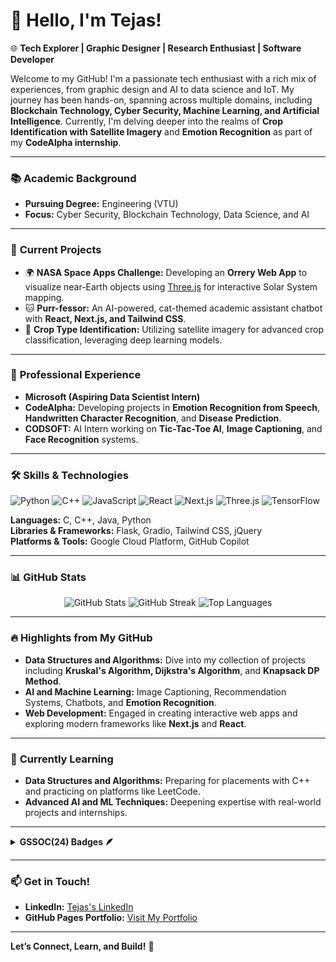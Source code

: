 # 👋 Hello, I'm Tejas!

🌐 **Tech Explorer | Graphic Designer | Research Enthusiast | Software Developer**

Welcome to my GitHub! I'm a passionate tech enthusiast with a rich mix of experiences, from graphic design and AI to data science and IoT. My journey has been hands-on, spanning across multiple domains, including **Blockchain Technology, Cyber Security, Machine Learning, and Artificial Intelligence**. Currently, I'm delving deeper into the realms of **Crop Identification with Satellite Imagery** and **Emotion Recognition** as part of my **CodeAlpha internship**.

---

### 📚 **Academic Background**
- **Pursuing Degree:** Engineering (VTU)
- **Focus:** Cyber Security, Blockchain Technology, Data Science, and AI

---

### 🚀 **Current Projects**
- 🌍 **NASA Space Apps Challenge:** Developing an **Orrery Web App** to visualize near-Earth objects using [Three.js](https://threejs.org/) for interactive Solar System mapping.
- 🐱 **Purr-fessor:** An AI-powered, cat-themed academic assistant chatbot with **React, Next.js, and Tailwind CSS**.
- 🌾 **Crop Type Identification:** Utilizing satellite imagery for advanced crop classification, leveraging deep learning models.

---

### 💼 **Professional Experience**
- **Microsoft (Aspiring Data Scientist Intern)**
- **CodeAlpha:** Developing projects in **Emotion Recognition from Speech**, **Handwritten Character Recognition**, and **Disease Prediction**.
- **CODSOFT:** AI Intern working on **Tic-Tac-Toe AI**, **Image Captioning**, and **Face Recognition** systems.

---

### 🛠️ **Skills & Technologies**
![Python](https://img.shields.io/badge/Python-3776AB?style=for-the-badge&logo=python&logoColor=white)
![C++](https://img.shields.io/badge/C++-00599C?style=for-the-badge&logo=cplusplus&logoColor=white)
![JavaScript](https://img.shields.io/badge/JavaScript-323330?style=for-the-badge&logo=javascript&logoColor=F7DF1E)
![React](https://img.shields.io/badge/React-20232A?style=for-the-badge&logo=react&logoColor=61DAFB)
![Next.js](https://img.shields.io/badge/Next.js-000000?style=for-the-badge&logo=nextdotjs&logoColor=white)
![Three.js](https://img.shields.io/badge/Three.js-000000?style=for-the-badge&logo=threedotjs&logoColor=white)
![TensorFlow](https://img.shields.io/badge/TensorFlow-FF6F00?style=for-the-badge&logo=tensorflow&logoColor=white)

**Languages:** C, C++, Java, Python  
**Libraries & Frameworks:** Flask, Gradio, Tailwind CSS, jQuery  
**Platforms & Tools:** Google Cloud Platform, GitHub Copilot

---

### 📊 **GitHub Stats**
<p align="center">
  <img src="https://github-readme-stats.vercel.app/api?username=TejasVijaya74&show_icons=true&theme=radical&count_private=true" alt="GitHub Stats" />
  <img src="https://github-readme-streak-stats.herokuapp.com/?user=TejasVijaya74&theme=radical" alt="GitHub Streak" />
  <img src="https://github-readme-stats.vercel.app/api/top-langs/?username=TejasVijaya74&layout=compact&theme=radical" alt="Top Languages" />
</p>

---

### 🔥 **Highlights from My GitHub**
- **Data Structures and Algorithms:** Dive into my collection of projects including **Kruskal's Algorithm, Dijkstra's Algorithm**, and **Knapsack DP Method**.
- **AI and Machine Learning:** Image Captioning, Recommendation Systems, Chatbots, and **Emotion Recognition**.
- **Web Development:** Engaged in creating interactive web apps and exploring modern frameworks like **Next.js** and **React**.

---

### 🌱 **Currently Learning**
- **Data Structures and Algorithms:** Preparing for placements with C++ and practicing on platforms like LeetCode.
- **Advanced AI and ML Techniques:** Deepening expertise with real-world projects and internships.

---

<details>	
 <summary><b>GSSOC(24) Badges 🪶</b></summary><br>
<div style='display:flex; align-items:center; gap: 10px;' align='center'><a href="https://gssoc.girlscript.tech/leaderboard">
<img src="https://raw.githubusercontent.com/GSSoC24/Postman-Challenge/main/docs/assets/Postman%20White.png" width="100px" height="100px" />
  <img src="https://raw.githubusercontent.com/GSSoC24/Postman-Challenge/main/docs/assets/1.png" width="100px" height="100px" />
  <img src="https://raw.githubusercontent.com/GSSoC24/Postman-Challenge/main/docs/assets/2.png" width="100px" height="100px" />
  <img src="https://raw.githubusercontent.com/GSSoC24/Postman-Challenge/main/docs/assets/3.png" width="100px" height="100px" />
  <img src="https://raw.githubusercontent.com/GSSoC24/Postman-Challenge/main/docs/assets/4.png" width="100px" height="100px" />
  <img src="https://raw.githubusercontent.com/GSSoC24/Postman-Challenge/main/docs/assets/5.png" width="100px" height="100px" />
  <img src="https://raw.githubusercontent.com/GSSoC24/Postman-Challenge/main/docs/assets/6.png" width="105px" height="105px" />
  <img src="https://raw.githubusercontent.com/GSSoC24/Postman-Challenge/main/docs/assets/7.png" width="100px" height="100px" />
  <img src="https://raw.githubusercontent.com/GSSoC24/Postman-Challenge/main/docs/assets/8.png" width="100px" height="100px" />
  <img src="https://raw.githubusercontent.com/GSSoC24/Contributor/refs/heads/main/assets/Code%20Luminary.png" width="105px" height="105px" />
  <img src="https://raw.githubusercontent.com/GSSoC24/Contributor/refs/heads/main/assets/Git%20Explorer.png" width="100px" height="100px" />
  <img src="https://raw.githubusercontent.com/GSSoC24/Contributor/refs/heads/main/assets/Pull%20Expert.png" width="100px" height="100px" /></a>
</div>
</details>

---

### 📫 **Get in Touch!**
- **LinkedIn:** [Tejas's LinkedIn](https://www.linkedin.com/in/tejas-vijaya74/)
- **GitHub Pages Portfolio:** [Visit My Portfolio](https://TejasVijaya74.github.io/Profile/)

---

**Let’s Connect, Learn, and Build!** 🚀
